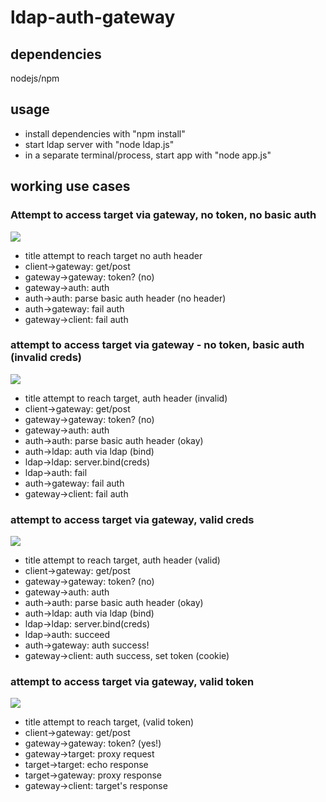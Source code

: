 <h1>ldap-auth-gateway</h1>

<h2>dependencies</h2>
nodejs/npm

<h2>usage</h2>

<ul>
<li>install dependencies with "npm install"</li>
<li>start ldap server with "node ldap.js"</li>
<li>in a separate terminal/process, start app with "node app.js"</li>
</ul>

<h2>working use cases</h2>

<h3>
Attempt to access target via gateway, no token, no basic auth
</h3>

<img src="http://www.websequencediagrams.com/cgi-bin/cdraw?lz=dGl0bGUgYXR0ZW1wdCB0byByZWFjaCB0YXJnZXQgbm8gYXV0aCBoZWFkZXIKY2xpZW50LT5nYXRld2F5OiAgZ2V0L3Bvc3QKAAwHABELdG9rZW4_IChubykAFAphdXRoOgBPBQphdXRoAAkIcGFyc2UgYmFzaWMAZQwgKG5vAHUHKQApBwByCWZhaWwAQwYAcgkAgRkGAA8MCgoKCg&s=napkin" />

* title attempt to reach target no auth header
* client->gateway:  get/post
* gateway->gateway: token? (no)
* gateway->auth: auth
* auth->auth: parse basic auth header (no header)
* auth->gateway: fail auth
* gateway->client: fail auth

<h3>
attempt to access target via gateway - no token, basic auth (invalid creds)
</h3>

<img src="http://www.websequencediagrams.com/cgi-bin/cdraw?lz=dGl0bGUgYXR0ZW1wdCB0byByZWFjaCB0YXJnZXQsIGF1dGggaGVhZGVyIChpbnZhbGlkKQpjbGllbnQtPmdhdGV3YXk6ICBnZXQvcG9zdAoADAcAEQt0b2tlbj8gKG5vKQAUCmF1dGg6AFkFCmF1dGgACQhwYXJzZSBiYXNpYwBtDm9rYXkpACQHbGRhcAA2BiB2aWEgbGRhcCAoYmluZCkKbGRhcAAZCHNlcnZlci5iaW5kKGNyZWRzABcIAHYGZmFpbAB1BwCBPglmYWlsAIEPBgCBPgkAgWUGAA8MCgoK&s=napkin" />

* title attempt to reach target, auth header (invalid)
* client->gateway:  get/post
* gateway->gateway: token? (no)
* gateway->auth: auth
* auth->auth: parse basic auth header (okay)
* auth->ldap: auth via ldap (bind)
* ldap->ldap: server.bind(creds)
* ldap->auth: fail
* auth->gateway: fail auth
* gateway->client: fail auth

<h3>
attempt to access target via gateway, valid creds
</h3>

<img src="http://www.websequencediagrams.com/cgi-bin/cdraw?lz=dGl0bGUgYXR0ZW1wdCB0byByZWFjaCB0YXJnZXQsIGF1dGggaGVhZGVyICh2YWxpZCkKY2xpZW50LT5nYXRld2F5OiAgZ2V0L3Bvc3QKAAwHABELdG9rZW4_IChubykAFAphdXRoOgBXBQphdXRoAAkIcGFyc2UgYmFzaWMAaw5va2F5KQAkB2xkYXAANgYgdmlhIGxkYXAgKGJpbmQpCmxkYXAAGQhzZXJ2ZXIuYmluZChjcmVkcwAXCAB2BnN1Y2NlZWQAeAcAgUEJAIFqBQAXBXNzIQCBRAoAgWwGABEOLCBzZXQAgVkGIChjb29raWUp&s=napkin" />

* title attempt to reach target, auth header (valid)
* client->gateway:  get/post
* gateway->gateway: token? (no)
* gateway->auth: auth
* auth->auth: parse basic auth header (okay)
* auth->ldap: auth via ldap (bind)
* ldap->ldap: server.bind(creds)
* ldap->auth: succeed
* auth->gateway: auth success!
* gateway->client: auth success, set token (cookie)

<h3>
attempt to access target via gateway, valid token
</h3>

<img src="http://www.websequencediagrams.com/cgi-bin/cdraw?lz=dGl0bGUgYXR0ZW1wdCB0byByZWFjaCB0YXJnZXQsICh2YWxpZCB0b2tlbikKY2xpZW50LT5nYXRld2F5OiAgZ2V0L3Bvc3QKAAwHABELAC8FPyAoeWVzISkAFgoAVAY6IHByb3h5IHJlcXVlc3QKAGoGABQKZWNobyByZXNwb25zZQAVCQBvCQA1CAAZBwB0CQCBGwY6AIE4BydzADoJ&s=napkin" />

* title attempt to reach target, (valid token)
* client->gateway:  get/post
* gateway->gateway: token? (yes!)
* gateway->target: proxy request
* target->target: echo response
* target->gateway: proxy response
* gateway->client: target's response
